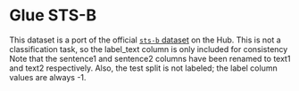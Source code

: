 # Glue STS-B

This dataset is a port of the official [`sts-b` dataset](https://huggingface.co/datasets/glue/viewer/stsb/validation) on the Hub.
This is not a classification task, so the label_text column is only included for consistency 
Note that the sentence1 and sentence2 columns have been renamed to text1 and text2 respectively.
Also, the test split is not labeled; the label column values are always -1.
